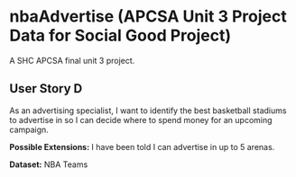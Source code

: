 # nbaAdvertise (APCSA Unit 3 Project Data for Social Good Project)
A SHC APCSA final unit 3 project.

## User Story D
As an advertising specialist, I want to identify the best basketball stadiums to advertise in so I can decide where to spend money for an upcoming campaign.

**Possible Extensions:** I have been told I can advertise in up to 5 arenas.

**Dataset:** NBA Teams
